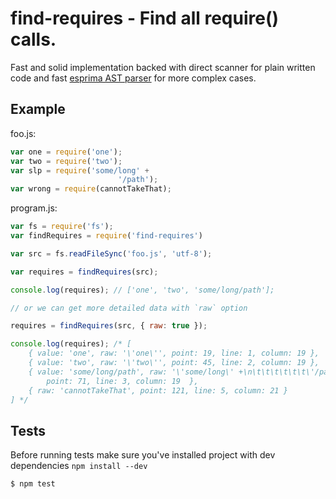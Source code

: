 # find-requires - Find all require() calls.

Fast and solid implementation backed with direct scanner for plain written code and fast [esprima AST parser](http://esprima.org/) for more complex cases.

## Example

foo.js:

```javascript
var one = require('one');
var two = require('two');
var slp = require('some/long' +
						'/path');
var wrong = require(cannotTakeThat);
```

program.js:

```javascript
var fs = require('fs');
var findRequires = require('find-requires')

var src = fs.readFileSync('foo.js', 'utf-8');

var requires = findRequires(src);

console.log(requires); // ['one', 'two', 'some/long/path'];

// or we can get more detailed data with `raw` option

requires = findRequires(src, { raw: true });

console.log(requires); /* [
	{ value: 'one', raw: '\'one\'', point: 19, line: 1, column: 19 },
	{ value: 'two', raw: '\'two\'', point: 45, line: 2, column: 19 },
	{ value: 'some/long/path', raw: '\'some/long\' +\n\t\t\t\t\t\t\'/path\'',
		point: 71, line: 3, column: 19  },
	{ raw: 'cannotTakeThat', point: 121, line: 5, column: 21 }
] */
````

## Tests

Before running tests make sure you've installed project with dev dependencies
`npm install --dev`

	$ npm test
